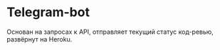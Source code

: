 # Telegram-bot
Основан на запросах к API, отправляет текущий статус код-ревью, развёрнут на Heroku.
